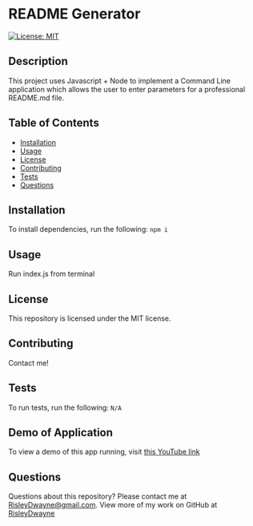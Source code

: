 # README Generator
[![License: MIT](https://img.shields.io/badge/License-MIT-yellow.svg)](https://opensource.org/licenses/MIT)
## Description
This project uses Javascript + Node to implement a Command Line application which allows the user to enter parameters for a professional README.md file.
## Table of Contents
* [Installation](#installation)
* [Usage](#usage)
* [License](#license)
* [Contributing](#contributing)
* [Tests](#tests)
* [Questions](#questions)
## Installation
To install dependencies, run the following:
`
npm i
`
## Usage
Run index.js from terminal
## License
This repository is licensed under the MIT license.
## Contributing
Contact me!
## Tests
To run tests, run the following:
`
N/A
`
## Demo of Application

To view a demo of this app running, visit [this YouTube link](https://www.youtube.com/watch?v=e4YnEYMVx34&amp;feature=youtu.be)
## Questions
Questions about this repository? Please contact me at [RisleyDwayne@gmail.com](mailto:RisleyDwayne@gmail.com). View more of my work on GitHub at [RisleyDwayne](https://github.com/RisleyDwayne) 
